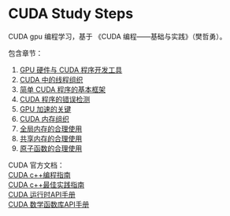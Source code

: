 # CUDA Study Steps

CUDA gpu 编程学习，基于 《CUDA 编程——基础与实践》（樊哲勇）。

包含章节：

1. [GPU 硬件与 CUDA 程序开发工具](./capter1/ReadMe.md)
2. [CUDA 中的线程组织](./capter2/ReadMe.md)
3. [简单 CUDA 程序的基本框架](./capter3/ReadMe.md)
4. [CUDA 程序的错误检测](./capter4/ReadMe.md)
5. [GPU 加速的关键](./capter5/ReadMe.md)
6. [CUDA 内存组织](./capter6/ReadMe.md)
7. [全局内存的合理使用](./capter7/ReadMe.md)
8. [共享内存的合理使用](./capter8/ReadMe.md)
9. [原子函数的合理使用](./capter9/ReadMe.md)


CUDA 官方文档：  
[CUDA c++编程指南](https://docs.nvidia.com/cuda/cuda-c-programming-guide/index.html)  
[CUDA c++最佳实践指南](https://docs.nvidia.com/cuda/cuda-c-best-practices-guide/index.html)  
[CUDA 运行时API手册](https://docs.nvidia.com/cuda/cuda-runtime-api/index.html)  
[CUDA 数学函数库API手册](https://docs.nvidia.com/cuda/cuda-math-api/index.html)  


